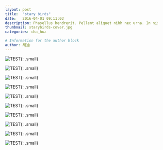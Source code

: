 ```yaml
---
layout: post
title:  "stary birds"
date:   2016-04-01 09:11:03
description: Phasellus hendrerit. Pellent aliquet nibh nec urna. In nis aliquet vel, dapibus id,mattis.
thumbnail: starybirds-cover.jpg
categories: cha_hua

# Information for the author block
author: 胡迪
---
```

 ![TEST](/assets/img/starybirds/1.jpg){: .small}
 
 ![TEST](/assets/img/starybirds/2.jpg){: .small}
  
 ![TEST](/assets/img/starybirds/3.jpg){: .small}
   
 ![TEST](/assets/img/starybirds/4.jpg){: .small}
   
 ![TEST](/assets/img/starybirds/5.jpg){: .small}
 
 ![TEST](/assets/img/starybirds/6.jpg){: .small}
 
 ![TEST](/assets/img/starybirds/7.jpg){: .small}
 
 ![TEST](/assets/img/starybirds/8.jpg){: .small}
 
 ![TEST](/assets/img/starybirds/9.jpg){: .small}
 
 ![TEST](/assets/img/starybirds/10.jpg){: .small}